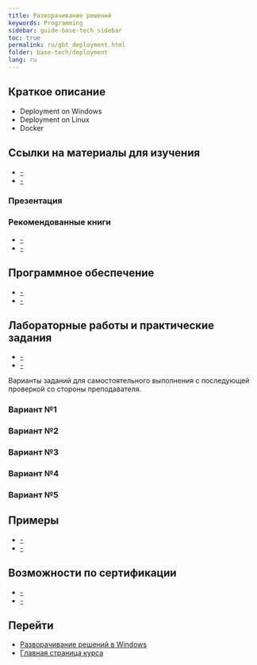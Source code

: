 ```yaml
---
title: Разворачивание решений
keywords: Programming
sidebar: guide-base-tech_sidebar
toc: true
permalink: ru/gbt_deployment.html
folder: base-tech/deployment
lang: ru
---
```


## Краткое описание

* Deployment on Windows
* Deployment on Linux
* Docker

##  Ссылки на материалы для изучения

* [-]()
* [-]()

### Презентация

### Рекомендованные книги

* [-]()
* [-]()

## Программное обеспечение

* [-]()
* [-]()

## Лабораторные работы и практические задания

* [-]()
* [-]()

Варианты заданий для самостоятельного выполнения с последующей проверкой со стороны преподавателя.

### Вариант №1

### Вариант №2

### Вариант №3

### Вариант №4

### Вариант №5

## Примеры

* [-]()
* [-]()

## Возможности по сертификации

* [-]()
* [-]()

## Перейти
* [Разворачивание решений в Windows](gbt_deployment_windows.html)
* [Главная страница курса](gbt_landing-page.html)
